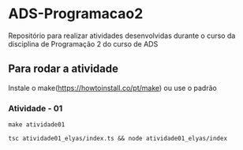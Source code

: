 # ADS-Programacao2

Repositório para realizar atividades desenvolvidas durante o curso da disciplina de Programação 2 do curso de ADS

## Para rodar a atividade

Instale o make(https://howtoinstall.co/pt/make) ou use o padrão

### Atividade - 01

`make atividade01`

`tsc atividade01_elyas/index.ts && node atividade01_elyas/index `
